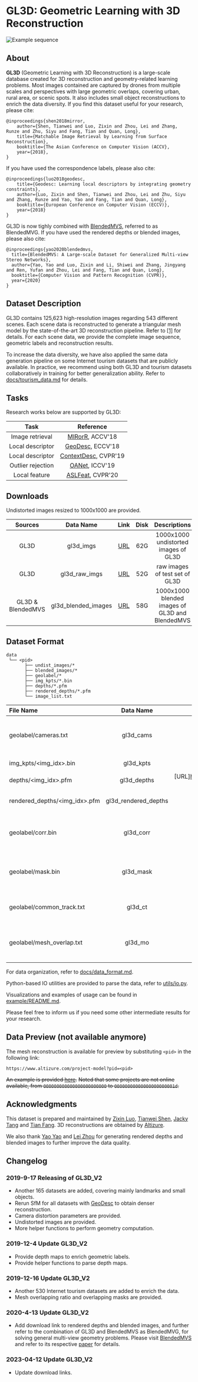 # GL3D: Geometric Learning with 3D Reconstruction
![Example sequence](imgs/gl3d_view.png)

## About

**GL3D** (Geometric Learning with 3D Reconstruction) is a large-scale database created for 3D reconstruction and geometry-related learning problems. Most images contained are captured by drones from multiple scales and perspectives with large geometric overlaps, covering urban, rural area, or scenic spots. It also includes small object reconstructions to enrich the data diversity. If you find this dataset useful for your research, please cite:

    @inproceedings{shen2018mirror,
        author={Shen, Tianwei and Luo, Zixin and Zhou, Lei and Zhang, Runze and Zhu, Siyu and Fang, Tian and Quan, Long},
        title={Matchable Image Retrieval by Learning from Surface Reconstruction},
        booktitle={The Asian Conference on Computer Vision (ACCV},
        year={2018},
    }

If you have used the correspondence labels, please also cite:

    @inproceedings{luo2018geodesc,
        title={Geodesc: Learning local descriptors by integrating geometry constraints},
        author={Luo, Zixin and Shen, Tianwei and Zhou, Lei and Zhu, Siyu and Zhang, Runze and Yao, Yao and Fang, Tian and Quan, Long},
        booktitle={European Conference on Computer Vision (ECCV)},
        year={2018}
    }

GL3D is now tighly combined with [BlendedMVS](https://github.com/YoYo000/BlendedMVS), referred to as BlendedMVG. If you have used the rendered depths or blended images, please also cite:

    @inproceedings{yao2020blendedmvs,
      title={BlendedMVS: A Large-scale Dataset for Generalized Multi-view Stereo Networks},
      author={Yao, Yao and Luo, Zixin and Li, Shiwei and Zhang, Jingyang and Ren, Yufan and Zhou, Lei and Fang, Tian and Quan, Long},
      booktitle={Computer Vision and Pattern Recognition (CVPR)},
      year={2020}
    }

## Dataset Description

GL3D contains 125,623 high-resolution images regarding 543 different scenes. 
Each scene data is reconstructed to generate a triangular mesh model by the state-of-the-art 3D reconstruction pipeline. 
Refer to [\[1\]][1] for details. 
For each scene data, we provide the complete image sequence, geometric labels and reconstruction results.

To increase the data diversity, we have also applied the same data generation pipeline on some Internet tourism datasets that are publicly available.
In practice, we recommend using both GL3D and tourism datasets collaboratively in training for better generalization ability.
Refer to [docs/tourism_data.md](docs/tourism_data.md) for details.

## Tasks

Research works below are supported by GL3D:

|Task            |Reference                                           |
|:--------------:|:--------------------------------------------------:|
|Image retrieval |[MIRorR](https://arxiv.org/abs/1811.10343), ACCV'18 |
|Local descriptor|[GeoDesc](https://arxiv.org/abs/1807.06294), ECCV'18|
|Local descriptor|[ContextDesc](https://arxiv.org/abs/1904.04084), CVPR'19|
|Outlier rejection|[OANet](https://arxiv.org/abs/1908.04964), ICCV'19|
|Local feature   |[ASLFeat](https://arxiv.org/abs/2003.10071), CVPR'20|

## Downloads

Undistorted images resized to 1000x1000 are provided.

| Sources |    Data Name   |Link|Disk|       Descriptions       |
|:-------:|:--------------:|:--:|:--:|:------------------------:|
|   GL3D  |    gl3d_imgs   |[URL](https://1drv.ms/u/s!Anl8gFgW1C7LknxGy1gesj30SQ1I?e=RTT6re)|62G |1000x1000 undistorted images of GL3D |
|   GL3D  | gl3d_raw_imgs  |[URL](https://1drv.ms/u/s!Anl8gFgW1C7Lknv-RWaTA_OzkZjI?e=HtbfYU)|52G |raw images of test set of GL3D       |
|   GL3D & BlendedMVS | gl3d_blended_images |[URL](https://1drv.ms/u/s!Anl8gFgW1C7LknrD6mmoVC7f7HYH?e=8CeQeb)|58G |1000x1000 blended images of GL3D and BlendedMVS |


## Dataset Format 

```
data                          
 └── <pid> 
       ├── undist_images/*
       ├── blended_images/*
       ├── geolabel/*
       ├── img_kpts/*.bin
       ├── depths/*.pfm
       ├── rendered_depths/*.pfm
       └── image_list.txt
```

|File Name                |Data Name  |Link|Disk |Task            |Descriptions                                                         |
|:------------------------|:---------:|:--:|:---:|:--------------:|:-------------------------------------------------------------------:|
|geolabel/cameras.txt          |gl3d_cams           |[URL](https://1drv.ms/u/s!Anl8gFgW1C7Lkmf-zEcSRRlGPQyv?e=2nFWxn)|<0.1G|Common          |Camera intrisic/extrinsic parameters, recovered by SfM.|
|img_kpts/<img_idx>.bin        |gl3d_kpts           |[URL](https://1drv.ms/u/s!Anl8gFgW1C7LkzlYK0CSNzcGc2m0?e=bwNv35)|28G  |Common          |Image keypoints detected by SIFT.                      |
|depths/<img_idx>.pfm          |gl3d_depths         |[URL]https://1drv.ms/u/s!Anl8gFgW1C7LkzqH3fqIR-z3ZZis?e=jbeyxg)|30G  |Common          |Depth maps from MVS algorithms.                        |
|rendered_depths/<img_idx>.pfm |gl3d_rendered_depths|[URL](https://1drv.ms/u/s!Anl8gFgW1C7LknerrzkrkiOae4JN?e=mHVhg3)|30G  |Common          |Depth maps rendered from 3D mesh models                |
|geolabel/corr.bin        |gl3d_corr  |[URL](https://1drv.ms/u/s!Anl8gFgW1C7LkmhoY66o5bViFhZ-?e=ZOXRXV)|6.1G |Local descriptor|Image correspondences that haved survived from SfM.                  |
|geolabel/mask.bin        |gl3d_mask  |[URL](https://1drv.ms/u/s!Anl8gFgW1C7Lknbi0W0A30i7BMTO?e=1N1QWC)|5.3G |Image retrieval |Overlap masks of image pairs, computed from mesh re-projections.     |
|geolabel/common_track.txt|gl3d_ct    |[URL](https://1drv.ms/u/s!Anl8gFgW1C7LkmXVtj6a72czehJU?e=NhfuzD)|<0.1G|Image retrieval |Common track ratio of image pairs, computed from SfM.                |
|geolabel/mesh_overlap.txt|gl3d_mo    |[URL](https://1drv.ms/u/s!Anl8gFgW1C7LkmYojA4pxN4FYXgn?e=cDM4d8)|<0.1G|Image retrieval |Mesh overlap ratio of image pairs, computed from mesh re-projections.|

For data organization, refer to [docs/data_format.md](docs/data_format.md).

Python-based IO utilities are provided to parse the data, refer to [utils/io.py](utils/io.py).

Visualizations and examples of usage can be found in [example/README.md](example/README.md).

Please feel free to inform us if you need some other intermediate results for your research.

## Data Preview (not available anymore)
The mesh reconstruction is available for preview by substituting `<pid>` in the following link:

```
https://www.altizure.com/project-model?pid=<pid>
```

~~An example is provided [here](https://www.altizure.com/project-model?pid=57f8d9bbe73f6760f10e916a).~~
~~Noted that some projects are not online available, from `000000000000000000000000` to `00000000000000000000001d`.~~

## Acknowledgments
This dataset is prepared and maintained by
[Zixin Luo](mailto:zluoag@cse.ust.hk),
[Tianwei Shen](mailto:tshenaa@cse.ust.hk),
[Jacky Tang](mailto:jackytck@gmail.com) and
[Tian Fang](mailto:fangtian@altizure.com).
3D reconstructions are obtained by [Altizure](https://www.altizure.com/).

We also thank [Yao Yao](mailto:yyaoag@cse.ust.hk) and [Lei Zhou](mailto:lzhouai@cse.ust.hk) for generating rendered depths and blended images to further improve the data quality.

[1]: https://arxiv.org/abs/1811.10343

## Changelog
### 2019-9-17 Releasing of GL3D_V2
- Another 165 datasets are added, covering mainly landmarks and small objects.
- Rerun SfM for all datasets with [GeoDesc](https://github.com/lzx551402/geodesc) to obtain denser reconstruction.
- Camera distortion parameters are provided.
- Undistorted images are provided.
- More helper functions to perform geometry computation.

### 2019-12-4 Update GL3D_V2
- Provide depth maps to enrich geometric labels.
- Provide helper functions to parse depth maps.

### 2019-12-16 Update GL3D_V2
- Another 530 Internet tourism datasets are added to enrich the data.
- Mesh overlapping ratio and overlapping masks are provided.

### 2020-4-13 Update GL3D_V2
- Add download link to rendered depths and blended images, and further refer to the combination of GL3D and BlendedMVS as BlendedMVG, for solving general multi-view geometry problems. Please visit [BlendedMVS](https://github.com/YoYo000/BlendedMVS) and refer to its respective [paper](https://arxiv.org/abs/1911.10127) for details.

### 2023-04-12 Update GL3D_V2
- Update download links.
